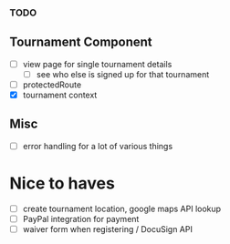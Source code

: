 ### TODO

## Tournament Component

- [ ] view page for single tournament details
  - [ ] see who else is signed up for that tournament
- [ ] protectedRoute
- [x] tournament context

## Misc

- [ ] error handling for a lot of various things

# Nice to haves

- [ ] create tournament location, google maps API lookup
- [ ] PayPal integration for payment
- [ ] waiver form when registering / DocuSign API
